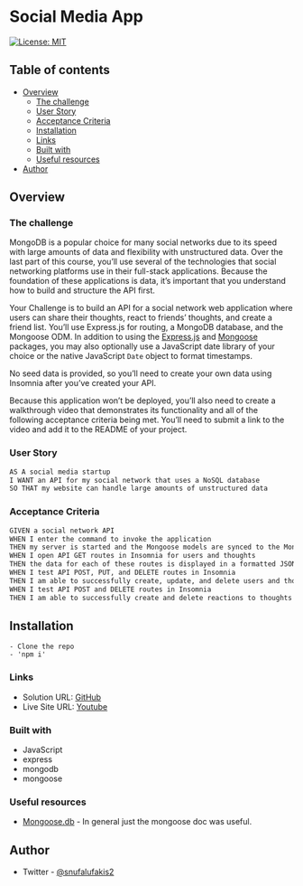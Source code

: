 # Social Media App

[![License: MIT](https://img.shields.io/badge/License-MIT-yellow.svg)](https://opensource.org/licenses/MIT)

## Table of contents

- [Overview](#overview)
  - [The challenge](#the-challenge)
  - [User Story](#user-story)
  - [Acceptance Criteria](#acceptance-criteria)
  - [Installation](#installation)
  - [Links](#links)
  - [Built with](#built-with)
  - [Useful resources](#useful-resources)
- [Author](#author)

## Overview

### The challenge

MongoDB is a popular choice for many social networks due to its speed with large amounts of data and flexibility with unstructured data. Over the last part of this course, you’ll use several of the technologies that social networking platforms use in their full-stack applications. Because the foundation of these applications is data, it’s important that you understand how to build and structure the API first.

Your Challenge is to build an API for a social network web application where users can share their thoughts, react to friends’ thoughts, and create a friend list. You’ll use Express.js for routing, a MongoDB database, and the Mongoose ODM. In addition to using the [Express.js](https://www.npmjs.com/package/express) and [Mongoose](https://www.npmjs.com/package/mongoose) packages, you may also optionally use a JavaScript date library of your choice or the native JavaScript `Date` object to format timestamps.

No seed data is provided, so you’ll need to create your own data using Insomnia after you’ve created your API.

Because this application won’t be deployed, you’ll also need to create a walkthrough video that demonstrates its functionality and all of the following acceptance criteria being met. You’ll need to submit a link to the video and add it to the README of your project.

### User Story

```md
AS A social media startup
I WANT an API for my social network that uses a NoSQL database
SO THAT my website can handle large amounts of unstructured data
```

### Acceptance Criteria

```md
GIVEN a social network API
WHEN I enter the command to invoke the application
THEN my server is started and the Mongoose models are synced to the MongoDB database
WHEN I open API GET routes in Insomnia for users and thoughts
THEN the data for each of these routes is displayed in a formatted JSON
WHEN I test API POST, PUT, and DELETE routes in Insomnia
THEN I am able to successfully create, update, and delete users and thoughts in my database
WHEN I test API POST and DELETE routes in Insomnia
THEN I am able to successfully create and delete reactions to thoughts and add and remove friends to a user’s friend list
```

## Installation

    - Clone the repo
    - 'npm i'

### Links

- Solution URL: [GitHub](https://github.com/Snufalufakis/Social-Network-API)
- Live Site URL: [Youtube](https://youtu.be/0krlkno0iNo)

### Built with

- JavaScript
- express
- mongodb
- mongoose

### Useful resources

- [Mongoose.db](https://mongoosejs.com/docs/api.html#model_Model-findByIdAndUpdate) - In general just the mongoose doc was useful.

## Author

- Twitter - [@snufalufakis2](https://www.twitter.com/snufalufakis2)
